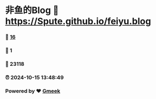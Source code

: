 # 非鱼的Blog :link: https://Spute.github.io/feiyu.blog 
### :page_facing_up: [16](https://Spute.github.io/feiyu.blog/tag.html) 
### :speech_balloon: 1 
### :hibiscus: 23118 
### :alarm_clock: 2024-10-15 13:48:49 
### Powered by :heart: [Gmeek](https://github.com/Meekdai/Gmeek)
